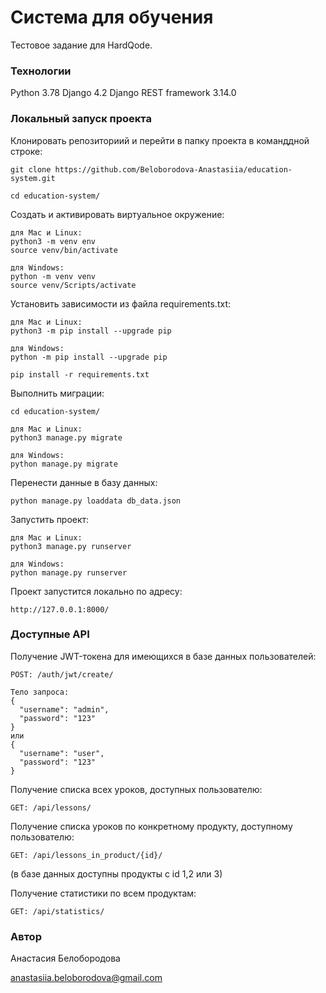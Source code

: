 # Система для обучения

Тестовое задание для HardQode.

### Технологии

Python 3.78
Django 4.2
Django REST framework 3.14.0

### Локальный запуск проекта

Клонировать репозиториий и перейти в папку проекта в команддной строке:
```
git clone https://github.com/Beloborodova-Anastasiia/education-system.git
```

```
cd education-system/
```

Создать и активировать виртуальное окружение:

```
для Mac и Linux:
python3 -m venv env
source venv/bin/activate
```
```
для Windows:
python -m venv venv
source venv/Scripts/activate 
```

Установить зависимости из файла requirements.txt:

```
для Mac и Linux:
python3 -m pip install --upgrade pip
```
```
для Windows:
python -m pip install --upgrade pip
```

```
pip install -r requirements.txt
```

Выполнить миграции:

```
cd education-system/

```
```
для Mac и Linux:
python3 manage.py migrate
```
```
для Windows:
python manage.py migrate
```

Перенести данные в базу данных:
```
python manage.py loaddata db_data.json
```

Запустить проект:

```
для Mac и Linux:
python3 manage.py runserver
```
```
для Windows:
python manage.py runserver
```
Проект запустится локально по адресу:

```
http://127.0.0.1:8000/
```


### Доступные API

Получение JWT-токена для имеющихся в базе данных пользователей:

```
POST: /auth/jwt/create/
```
```
Тело запроса:
{
  "username": "admin",
  "password": "123"
}
или
{
  "username": "user",
  "password": "123"
}
```

Получение списка всех уроков, доступных пользователю:

```
GET: /api/lessons/
```

Получение списка уроков по конкретному продукту, доступному пользователю:

```
GET: /api/lessons_in_product/{id}/
```
(в базе данных доступны продукты с id 1,2 или 3)

Получение статистики по всем продуктам:

```
GET: /api/statistics/
```

### Автор

Анастасия Белобородова 

anastasiia.beloborodova@gmail.com